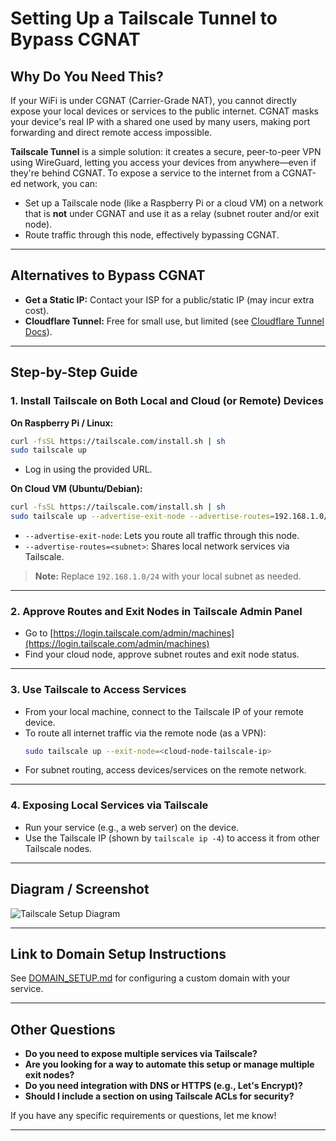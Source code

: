 # Setting Up a Tailscale Tunnel to Bypass CGNAT

## Why Do You Need This?

If your WiFi is under CGNAT (Carrier-Grade NAT), you cannot directly expose your local devices or services to the public internet. CGNAT masks your device's real IP with a shared one used by many users, making port forwarding and direct remote access impossible.

**Tailscale Tunnel** is a simple solution: it creates a secure, peer-to-peer VPN using WireGuard, letting you access your devices from anywhere—even if they're behind CGNAT. To expose a service to the internet from a CGNAT-ed network, you can:

- Set up a Tailscale node (like a Raspberry Pi or a cloud VM) on a network that is **not** under CGNAT and use it as a relay (subnet router and/or exit node).
- Route traffic through this node, effectively bypassing CGNAT.

---

## Alternatives to Bypass CGNAT

- **Get a Static IP:** Contact your ISP for a public/static IP (may incur extra cost).
- **Cloudflare Tunnel:** Free for small use, but limited (see [Cloudflare Tunnel Docs](https://developers.cloudflare.com/cloudflare-one/connections/connect-apps/)).

---

## Step-by-Step Guide

### 1. Install Tailscale on Both Local and Cloud (or Remote) Devices

**On Raspberry Pi / Linux:**
```bash
curl -fsSL https://tailscale.com/install.sh | sh
sudo tailscale up
```
- Log in using the provided URL.

**On Cloud VM (Ubuntu/Debian):**
```bash
curl -fsSL https://tailscale.com/install.sh | sh
sudo tailscale up --advertise-exit-node --advertise-routes=192.168.1.0/24
```
- `--advertise-exit-node`: Lets you route all traffic through this node.
- `--advertise-routes=<subnet>`: Shares local network services via Tailscale.

> **Note:** Replace `192.168.1.0/24` with your local subnet as needed.

---

### 2. Approve Routes and Exit Nodes in Tailscale Admin Panel

- Go to [https://login.tailscale.com/admin/machines](https://login.tailscale.com/admin/machines)
- Find your cloud node, approve subnet routes and exit node status.

---

### 3. Use Tailscale to Access Services

- From your local machine, connect to the Tailscale IP of your remote device.
- To route all internet traffic via the remote node (as a VPN):
  ```bash
  sudo tailscale up --exit-node=<cloud-node-tailscale-ip>
  ```
- For subnet routing, access devices/services on the remote network.

---

### 4. Exposing Local Services via Tailscale

- Run your service (e.g., a web server) on the device.
- Use the Tailscale IP (shown by `tailscale ip -4`) to access it from other Tailscale nodes.

---

## Diagram / Screenshot

<!-- Leave space here for a diagram or screenshot. -->

![Tailscale Setup Diagram](path/to/screenshot-or-diagram.png)

---

## Link to Domain Setup Instructions

See [DOMAIN_SETUP.md](./DOMAIN_SETUP.md) for configuring a custom domain with your service.

---

## Other Questions

- **Do you need to expose multiple services via Tailscale?**
- **Are you looking for a way to automate this setup or manage multiple exit nodes?**
- **Do you need integration with DNS or HTTPS (e.g., Let's Encrypt)?**
- **Should I include a section on using Tailscale ACLs for security?**

If you have any specific requirements or questions, let me know!

---
